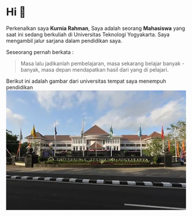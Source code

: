 # Hi 👋

Perkenalkan saya **Kurnia Rahman**, Saya adalah seorang **Mahasiswa** yang saat ini sedang berkuliah di Universitas Teknologi Yogyakarta. Saya mengambil jalur sarjana dalam pendidikan saya.

Seseorang pernah berkata : 
>Masa lalu jadikanlah pembelajaran, masa sekarang belajar banyak - banyak, masa depan mendapatkan hasil dari yang di pelajari.

Berikut ini adalah gambar dari universitas tempat saya menempuh pendidikan
![gambar-uty](gambar-uty.jpg)
